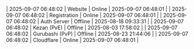 | 2025-09-07 06:48:02 | Website | Online | 2025-09-07 06:48:01 |
| 2025-09-07 06:48:02 | Registration | Online | 2025-09-07 06:48:01 |
| 2025-09-07 06:48:02 | Auth Server | Offline | 2025-08-18 09:33:31 |
| 2025-09-07 06:48:02 | Kezan (PvE) | Offline | 2025-08-03 17:58:02 |
| 2025-09-07 06:48:02 | Gurubashi (PvP) | Offline | 2025-08-23 21:44:06 |
| 2025-09-07 06:48:02 | Cloudflare | Online | 2025-09-07 06:48:01 |
